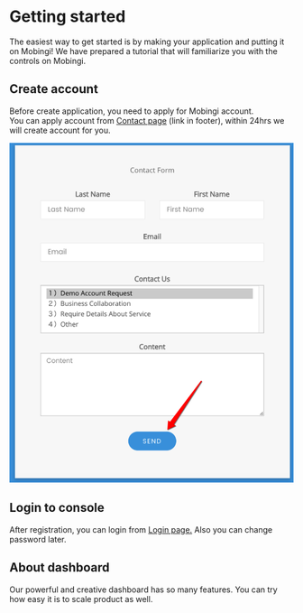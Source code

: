 # Getting started

The easiest way to get started is by making your application and putting it on Mobingi! We have prepared a tutorial that will familiarize you with the controls on Mobingi.

## Create account

Before create application, you need to apply for Mobingi account.  
You can apply account from [Contact page](https://mobingi.com) \(link in footer\), within 24hrs we will create account for you.

![](.gitbook/assets/register.png)

## Login to console

After registration, you can login from [Login page.](https://console.mobingi.com/login) Also you can change password later.

## About dashboard

Our powerful and creative dashboard has so many features. You can try how easy it is to scale product as well.

